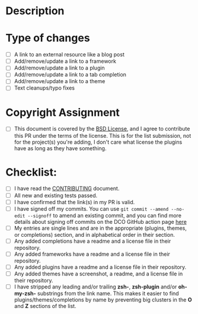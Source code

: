 <!--- Provide a general summary of your changes in the Title above -->
<!--- If you're unsure about anything in this checklist, don't hesitate to create a PR and ask. I'm happy to help! -->

# Description

<!--- Describe your changes in detail, ideally [linking](example.com) to the project/resource in this description. -->

# Type of changes

<!--- What types of changes does your submission introduce? Put an `x` in all the boxes that apply: -->

- [ ] A link to an external resource like a blog post
- [ ] Add/remove/update a link to a framework
- [ ] Add/remove/update a link to a plugin
- [ ] Add/remove/update a link to a tab completion
- [ ] Add/remove/update a link to a theme
- [ ] Text cleanups/typo fixes

# Copyright Assignment

- [ ] This document is covered by the [BSD License](https://github.com/unixorn/awesome-zsh-plugins/blob/master/LICENSE), and I agree to contribute this PR under the terms of the license. This is for the list submission, not for the project(s) you're adding, I don't care what license the plugins have as long as they have something.

# Checklist:

<!---
Go over all the following points, and put an `x` in all the boxes that apply.

You only need to check the box for completions/plugins/themes if you added something in those categories
-->

- [ ] I have read the [CONTRIBUTING](https://github.com/unixorn/awesome-zsh-plugins/blob/main/Contributing.md) document.
- [ ] All new and existing tests passed.
- [ ] I have confirmed that the link(s) in my PR is valid.
- [ ] I have signed off my commits. You can use `git commit --amend --no-edit --signoff` to amend an existing commit, and you can find more details about signing off commits on the DCO GitHub action page [here](https://probot.github.io/apps/dco/)
- [ ] My entries are single lines and are in the appropriate (plugins, themes, or completions) section, and in alphabetical order in their section.
- [ ] Any added completions have a readme and a license file in their repository.
- [ ] Any added frameworks have a readme and a license file in their repository.
- [ ] Any added plugins have a readme and a license file in their repository.
- [ ] Any added themes have a screenshot, a readme, and a license file in their repository.
- [ ] I have stripped any leading and/or trailing **zsh-**, **zsh-plugin** and/or **oh-my-zsh-** substrings from the link name. This makes it easier to find plugins/themes/completions by name by preventing big clusters in the **O** and **Z** sections of the list.